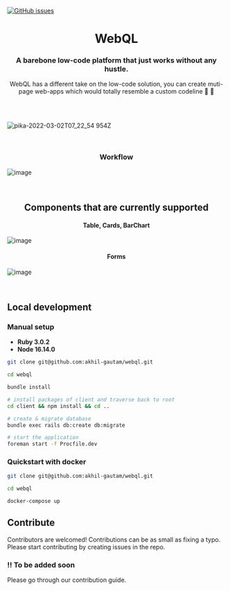 [![GitHub issues](https://img.shields.io/github/issues/akhil-gautam/lowcode-ui?style=flat-square)](https://github.com/akhil-gautam/lowcode-ui/issues)

<!-- https://img.shields.io/github/forks/akhil-gautam/lowcode-ui?style=flat-square

https://img.shields.io/github/stars/akhil-gautam/lowcode-ui?style=flat-square

https://img.shields.io/github/license/akhil-gautam/lowcode-ui?style=flat-square -->

<h1 align="center">
  WebQL
</h1>

<h3 align="center">
  A barebone low-code platform that just works without any hustle.
</h3>

<p align="center">
  WebQL has a different take on the low-code solution, you can create muti-page web-apps which would totally resemble a custom codeline 🎊 🎉
</p>

<br/>
<br/>

<p align="center">
  
![pika-2022-03-02T07_22_54 954Z](https://user-images.githubusercontent.com/28865023/156314722-7697f8ee-8684-4c27-a30f-450d929edc11.png)
  <br/>
</p>
<br/>
<h3 align="center">
 Workflow
</h3>

![image](https://user-images.githubusercontent.com/28865023/156912526-3bbce7e6-185a-47e2-9fdf-c13cfa46f25a.png)

<br/>
<h2 align="center">
  Components that are currently supported
</h2>
  
<h4 align="center">Table, Cards, BarChart</h4>

![image](https://user-images.githubusercontent.com/28865023/156908776-51997cf2-9262-44f3-981f-17ff6747333c.png)

<h4 align="center">Forms</h4>

![image](https://user-images.githubusercontent.com/28865023/156911222-d2a132bc-97db-4ae2-a2cb-74b2c82e7942.png)

<br/>

## Local development

### Manual setup

- **Ruby 3.0.2**
- **Node 16.14.0**

```bash
git clone git@github.com:akhil-gautam/webql.git

cd webql

bundle install

# install packages of client and traverse back to root
cd client && npm install && cd ..

# create & migrate database
bundle exec rails db:create db:migrate

# start the application
foreman start -f Procfile.dev
```

### Quickstart with docker

```bash
git clone git@github.com:akhil-gautam/webql.git

cd webql

docker-compose up
```

## Contribute
Contributors are welcomed! Contributions can be as small as fixing a typo. Please start contributing by creating issues in the repo. 

### !! To be added soon
Please go through our contribution guide.
